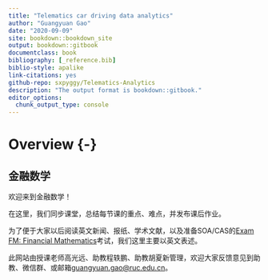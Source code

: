 ```yaml
--- 
title: "Telematics car driving data analytics"
author: "Guangyuan Gao"
date: "2020-09-09"
site: bookdown::bookdown_site
output: bookdown::gitbook
documentclass: book
bibliography: [_reference.bib]
biblio-style: apalike
link-citations: yes
github-repo: sxpyggy/Telematics-Analytics
description: "The output format is bookdown::gitbook."
editor_options: 
  chunk_output_type: console
---
```

# Overview {-}

## 金融数学

欢迎来到金融数学！

在这里，我们同步课堂，总结每节课的重点、难点，并发布课后作业。

为了便于大家以后阅读英文新闻、报纸、学术文献，以及准备SOA/CAS的[Exam FM: Financial Mathematics](https://www.soa.org/education/exam-req/edu-exam-fm-detail/)考试，我们这里主要以英文表述。

此网站由授课老师高光远、助教程轶鹏、助教胡夏新管理，欢迎大家反馈意见到助教、微信群、或邮箱<guangyuan.gao@ruc.edu.cn>。

